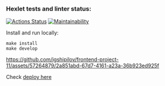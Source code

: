 ### Hexlet tests and linter status:
[![Actions Status](https://github.com/igshipilov/frontend-project-11/actions/workflows/hexlet-check.yml/badge.svg)](https://github.com/igshipilov/frontend-project-11/actions)
[![Maintainability](https://api.codeclimate.com/v1/badges/6e6e91903a47b7cd632e/maintainability)](https://codeclimate.com/github/igshipilov/frontend-project-11/maintainability)


Install and run locally:
```
make install
make develop
```

https://github.com/igshipilov/frontend-project-11/assets/57264879/2a851abd-67d7-4161-a23a-36b923ed925f



Check [deploy here](https://igshipilov-rss-agregator-62op.onrender.com/)
